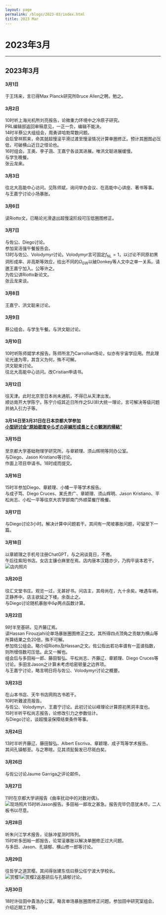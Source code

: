```yaml
---
layout: page
permalink: /blogs/2023-03/index.html
title: 2023 Mar
---
```


# 2023年3月

---

## 2023年3月

#### 3月1日

于王玮来，言已得Max Planck研究所Bruce Allen之聘。勉之。

#### 3月2日

10时听上海光机所刘亮报告，论微重力环境中之冷原子研究。<br>PRL编辑部返回审稿意见，一正一负，编辑不能决。<br>14时半蔡公大组组会，周勇讲哈勃常数问题。<br>会后曾祥熙来，命其就超慢滚平滑过渡至慢滚情况计算单圈修正。预计其圈图必压低，可破横山近日之怪论也。<br>16时组会。王奥、李子涵、王嘉宁各谈其进展。唯洪文聪进展缓慢。<br>与学生晚餐。<br>张云龙来。

#### 3月3日

往北大高能中心访问。见陈师斌，询问举办会议、在高能中心讲座、著书等事。<br>与王嘉宁讨论小场暴胀。

#### 3月6日

读Riotto文，已略论光滑退出超慢滚阶段可压低圈图修正。

#### 3月7日

与佐公、Diego讨论。<br>参加吴洁强午餐报告会。<br>13时与佐公、Volodymyr讨论。Volodymyr言可固定$f_\mathrm{NL}=1$，以讨论不同原初黑洞形成率、非高斯等效应，给出不同的$\Omega_\mathrm{GW}$以破Donkey等人文中之单一关系。请邀王嘉宁加入。公等许之。<br>为佐公讲Riotto新论文。<br>张云龙来谈。

#### 3月8日

王嘉宁、洪文聪来讨论。

#### 3月9日

蔡公组会。与学生午餐。与洪文聪讨论。

#### 3月10日

10时听陈师斌学术报告。陈师所言乃Carrollian场论，似亦有宇宙学应用。然此理论光速为零，其含义为何，殊不可解。<br>洪文聪来讨论。<br>往北大高能中心访问。改Cristian申请书。<br>

#### 3月12日

往天津。此时北京至日本尚未通航，不得已从天津出发。<br>顺访南开大学陈宁。陈宁介绍其近日所作之SU(8)大统一理论，言可解决等级问题并纳入引力子等。

#### 3月14日至3月31日在日本京都大学参加<br>[小型研讨会“原始密度ゆらぎの非線形成長とその観測的帰結”](https://sites.google.com/view/nlcp2023/)

#### 3月15日

至京都大学基础物理学研究所。与章颖理、须山辉明等同办公室。<br>与Diego、Jason Kristiano等讨论。<br>作面上项目申请书。18时成而提交。

#### 3月16日

15时半参加Diego、章颖理、小幡一平等学术报告。<br>与成子笃、Diego Cruces、某氏贵广、章颖理、须山辉明、Jason Kristiano、平松尚志、小松一平等往京大农学部南门外顺菜餐厅晚餐。

#### 3月17日

与Diego讨论3小时。解决计算中问题若干。其间有一爬坡暴胀问题，可留至下一篇。

#### 3月18日

以章颖理之手机号注册ChatGPT，与之闲谈竟日，不倦。<br>午后往紫阳书店。女店主镰仓麻里在焉。店内唐本汉籍亦少，乃购平装本若干。![店内照片](../images/IMG_8860.jpg)

#### 3月20日

往汇文堂书庄。观览一过，无甚好书。问店主，其母尚在，九十余矣。唯遇车祸，正静养中。店主欲延之下楼。余亟止之。<br>与Diego讨论随机暴胀中$\delta\varphi$两点函数计算。

#### 3月22日

9时半至基研。见齐藤辽焉。<br>读Hassan Firouzjahi论单场暴胀圈图修正之文。其所得四点顶角之贡献为横山等所算结果之负20倍，殊不可解。<br>参加佐公组会。略介绍Riotto及Hassan之文。佐公指出若功率谱有一蓝谱指数，则所增倍数可压低。此又一解也。<br>组会后与多田裕一郎、藤田智弘、平松尚志、齐藤辽、章颖理、Diego Cruces等讨论。多田言Jason之计算未考虑哈密顿量之边界项。<br>与王嘉宁讨论，略言明日将与佐公、Volodymyr讨论之概要。

#### 3月23日

在山本书店、天牛书店网购古书若干。<br>10时听難波亮报告。<br>与佐公、Volodymyr、王嘉宁讨论。此初讨论以峰理论计算原初黑洞丰度也。<br>15时半听平松尚志报告，论修改引力之参数估计。<br>与Diego讨论，谈超慢滚保障结束条件等事。

#### 3月24日

13时半听齐藤辽、藤田智弘、Albert Escriva、章颖理、成子笃等学术报告。<br>其间孔镇郁至。与之寒暄。见其须髭鬓发已尽斑白矣。

#### 3月26日

与佐公讨论Jaume Garriga之评论邮件。

#### 3月27日

11时在京都大学讲报告《曲率扰动中的对数对偶》。<br>![现场照片](../images/IMG_9067.jpg)15时听Jason报告。多田裕一郎攻之甚急。报告完毕仍意犹未尽，二人板书以尽意。

#### 3月28日

听朱兴江学术报告，论脉冲星测时阵列。<br>15时听多田裕一郎报告，论常滚暴胀以解决单圈修正过大问题。<br>与多田、Jason、孔镇郁、横山修一郎等讨论。

#### 3月29日

往哲学之道赏樱。其间得张建东信曰蔡公任宁波大学校长。<br>![赏樱1](../images/DSC02786.JPG)![赏樱2](../images/DSC02794.JPG)返基研后与孔镇郁讨论。

#### 3月30日

18时许往田中貴浩办公室。略言单场暴胀圈图修正问题。参加田中研究室组会。介绍近期工作等。
